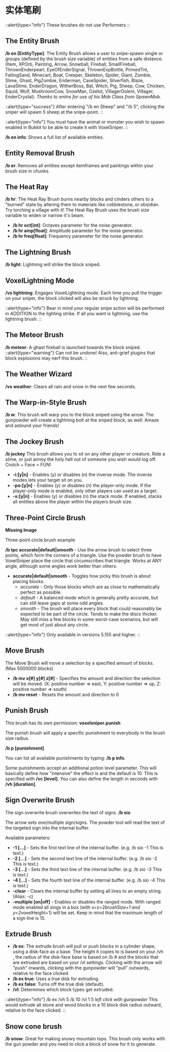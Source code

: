 # 实体笔刷

::alert{type="info"}
These brushes do not use Performers
::

## The Entity Brush
**/b en [EntityType]**: The Entity Brush allows a user to snipe-spawn single or groups (defined by the brush size variable) of  entities from a safe distance. (Item, XPOrb, Painting, Arrow, Snowball, Fireball, SmallFireball, ThrownEnderpearl, EyeOfEnderSignal, ThrownExpBottle, PrimedTnt, FallingSand, Minecart, Boat, Creeper, Skeleton, Spider, Giant, Zombie, Slime, Ghast, PigZombie, Enderman, CaveSpider, Silverfish, Blaze, LavaSlime, EnderDragon, WitherBoss, Bat, Witch, Pig, Sheep, Cow, Chicken, Squid, Wolf, MushroomCow, SnowMan, Ozelot, VillagerGolem, Villager, EnderCrystal). *Thanks to xmlns for use of his Mob Class from SpawnMob.*

::alert{type="success"}
After entering "/b en Sheep" and "/b 5", clicking the sniper will spawn 5 sheep at the snipe-point.
::

::alert{type="info"}
You must have the animal or monster you wish to spawn enabled in Bukkit to be able to create it with VoxelSniper.
::

**/b en info**: Shows a full list of available entities.

## Entity Removal Brush

**/b er**: Removes all entities except itemframes and paintings within your brush size in chunks.

## The Heat Ray

**/b hr**: The Heat Ray Brush burns nearby blocks and cinders  others to a "burned" state by altering them to materials like  cobblestone, or obsidian. Try torching a village with it! The Heat Ray  Brush uses the brush size variable to widen or narrow it's beam.

* **/b hr oct[int]**: Octaves parameter for the noise generator.
* **/b hr amp[float]**: Amplitude parameter for the noise generator.
* **/b hr freq[float]**: Frequency parameter for the noise generator.

## The Lightning Brush
**/b light**: Lightning will strike the block sniped.

## VoxelLightning Mode
**/vs lightning**: Engages VoxelLightning mode. Each time you pull the trigger on your sniper, the block clicked will also be struck by lightning.

::alert{type="info"}
Bear in mind your regular snipe action will be performed in ADDITION to the lighting strike. If all you want is lightning, use the lightning brush.
::

## The Meteor Brush
**/b meteor**: A ghast fireball is launched towards the block sniped. 
::alert{type="warning"}
Can not be undone! Also, anti-grief plugins that block explosions may nerf this brush.
::

## The Weather Wizard

**/vs weather**: Clears all rain and snow in the next few seconds.

## The Warp-in-Style Brush

**/b w**: This brush will warp you to the block sniped using the  arrow. The gunpowder will create a lightning bolt at the sniped block,  as well: Amaze and astound your friends! 

## The Jockey Brush

**/b jockey** This brush allows you to sit on any other player or creature. Ride a slime, or just annoy the holy hell out of someone you wish would log off. Crotch + Face = FUN!
* **-i:[y|n]** - Enables (y) or disables (n) the inverse mode. The inverse modes lets your target sit on you.
* **-po:[y|n]** - Enables (y) or disables (n) the player-only mode. If the player-only mode is enabled, only other players can used as a target.
* **-s:[y|n]** - Enables (y) or disables (n) the stack mode. If enabled, stacks all entities above the player within the players brush size.

## Three-Point Circle Brush

**Missing Image**

Three-point circle brush example 

**/b tpc accurate|default|smooth** - Use the arrow brush to select three points, which form the corners of a triangle. Use the powder brush to have VoxelSniper place the circle that circumscribes that  triangle. Works at ANY angle, although some angles work better than  others.
* **accurate|default|smooth** - Toggles how picky this brush is about placing blocks.
    * *accurate* - Only those blocks which are as close to mathematically perfect as possible.
    * *default* - A balanced mode which is generally pretty accurate, but can still leave gaps at some odd angles.
    * *smooth* - The brush will place every block that could reasonably be expected to be part of the circle. Tends to make the discs thicker. May still miss a few blocks in some worst-case scenarios, but will get most of just about any circle.

::alert{type="info"}
Only available in versions 5.155 and higher.
::

## Move Brush
The Move Brush will move a selection by a specified amount of blocks. (Max 5000000 blocks)
* **/b mv x[#] y[#] z[#]** - Specifies the amount and direction the selection will be moved. (X: positive number => east, Y: positive number => up, Z: positive number => south) 
* **/b mv reset** - Resets the amount and direction to 0

## Punish Brush

This brush has its own permission: **voxelsniper.punish**

The punish brush will apply a specific punishment to everybody in the brush size radius. 

**/b p [punishment]**

You can list all available punishments by typing: **/b p info**.

Some punishments accept an additional potion level parameter. This will basically define how "intensive" the effect is and the default is 10. This is specified with **/vc [level]**. You can also define the length in seconds with **/vh [duration]**.

## Sign Overwrite Brush

The sign overwrite brush overwrites the text of signs. **/b sio**

The arrow sets one/multiple sign/signs. The powder tool will read the text of the targeted sign into the internal buffer.

Available parameters: 

* **-1 [...]** - Sets the first text line of the internal buffer. (e.g. /b sio -1 This is text.)
* **-2 [...]** - Sets the second text line of the internal buffer. (e.g. /b sio -2 This is text.) 
* **-3 [...]** - Sets the third text line of the internal buffer. (e.g. /b sio -3 This is text.)
* **-4 [...]** - Sets the fourth text line of the internal buffer. (e.g. /b sio -4 This is text.)
* **-clear** - Clears the internal buffer by setting all lines to an empty string. (Alias: -c)
* **-multiple [on|off]** - Enables or disables the ranged mode. With ranged mode enabled all sings in a box (with x=z=2*brushSize+1 and y=2*voxelHeight+1) will be set.  Keep in mind that the maximum length of a sign line is 15.

## Extrude Brush

* **/b ex**: The extrude brush will pull or push blocks in a cylinder shape, using a disk-face as a base. The height it copies to is based on your /vh <height>, the radius of the disk-face base is  based on /b # and the blocks that are extruded are based on your /vl  settings. Clicking with the arrow will "push" inwards, clicking with the gunpowder will "pull" outwards, relative to the face clicked.
* **/b ex true**: Uses a true disk for extruding.
* **/b ex false**: Turns off the true disk (default).
* **/vl**: Determines which block types get extruded.

::alert{type="info"}
/b ex /vh 5 /b 10 /vl 1 5 *left click with gunpowder*  This would extrude all stone and wood blocks in a 10 block disk radius outward, relative to the face clicked.
::

## Snow cone brush
**/b snow**: Great for making snowy mountain tops. This brush only works with the gun powder and you need to click a block of snow for it to generate.
